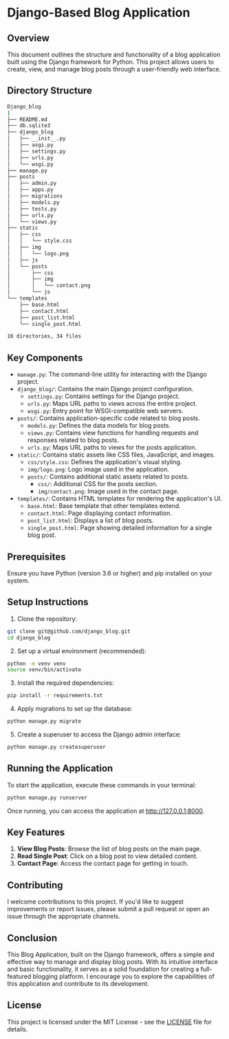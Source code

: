 # Django-Based Blog Application

## Overview

This document outlines the structure and functionality of a blog application built using the Django framework for Python. This project allows users to create, view, and manage blog posts through a user-friendly web interface.

## Directory Structure

```bash
Django_blog
|
├── README.md
├── db.sqlite3
├── django_blog
│   ├── __init__.py
│   ├── asgi.py
│   ├── settings.py
│   ├── urls.py
│   └── wsgi.py
├── manage.py
├── posts
│   ├── admin.py
│   ├── apps.py
│   ├── migrations
│   ├── models.py
│   ├── tests.py
│   ├── urls.py
│   └── views.py
├── static
│   ├── css
│   │   └── style.css
│   ├── img
│   │   └── logo.png
│   ├── js
│   └── posts
│       ├── css
│       ├── img
│       │   └── contact.png
│       └── js
└── templates
    ├── base.html
    ├── contact.html
    ├── post_list.html
    └── single_post.html

16 directories, 34 files
```

## Key Components

- `manage.py`: The command-line utility for interacting with the Django project.
- `django_blog/`: Contains the main Django project configuration.
  - `settings.py`: Contains settings for the Django project.
  - `urls.py`: Maps URL paths to views across the entire project.
  - `wsgi.py`: Entry point for WSGI-compatible web servers.
- `posts/`: Contains application-specific code related to blog posts.
  - `models.py`: Defines the data models for blog posts.
  - `views.py`: Contains view functions for handling requests and responses related to blog posts.
  - `urls.py`: Maps URL paths to views for the posts application.
- `static/`: Contains static assets like CSS files, JavaScript, and images.
  - `css/style.css`: Defines the application's visual styling.
  - `img/logo.png`: Logo image used in the application.
  - `posts/`: Contains additional static assets related to posts.
    - `css/`: Additional CSS for the posts section.
    - `img/contact.png`: Image used in the contact page.
- `templates/`: Contains HTML templates for rendering the application's UI.
  - `base.html`: Base template that other templates extend.
  - `contact.html`: Page displaying contact information.
  - `post_list.html`: Displays a list of blog posts.
  - `single_post.html`: Page showing detailed information for a single blog post.

## Prerequisites

Ensure you have Python (version 3.6 or higher) and pip installed on your system.

## Setup Instructions

1. Clone the repository:

```bash
git clone git@github.com/django_blog.git
cd django_blog
```

2. Set up a virtual environment (recommended):

```bash
python -m venv venv
source venv/bin/activate
```

3. Install the required dependencies:

```bash
pip install -r requirements.txt
```

4. Apply migrations to set up the database:

```bash
python manage.py migrate
```

5. Create a superuser to access the Django admin interface:

```bash
python manage.py createsuperuser
```

## Running the Application

To start the application, execute these commands in your terminal:

```bash
python manage.py runserver
```

Once running, you can access the application at <http://127.0.0.1:8000>.

## Key Features

1. **View Blog Posts**: Browse the list of blog posts on the main page.
2. **Read Single Post**: Click on a blog post to view detailed content.
3. **Contact Page**: Access the contact page for getting in touch.

## Contributing

I welcome contributions to this project. If you'd like to suggest improvements or report issues, please submit a pull request or open an issue through the appropriate channels.

## Conclusion

This Blog Application, built on the Django framework, offers a simple and effective way to manage and display blog posts. With its intuitive interface and basic functionality, it serves as a solid foundation for creating a full-featured blogging platform. I encourage you to explore the capabilities of this application and contribute to its development.

## License

This project is licensed under the MIT License - see the [LICENSE](LICENSE) file for details.
